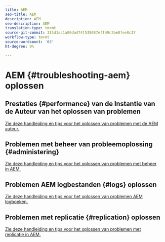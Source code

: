 ```yaml
---
title: AEM
seo-title: AEM
description: AEM
seo-description: AEM
translation-type: tm+mt
source-git-commit: 315d1ac1a00da474f535087eff49c2be8fee8c37
workflow-type: tm+mt
source-wordcount: '63'
ht-degree: 0%

---
```



# AEM {#troubleshooting-aem} oplossen

## Prestaties {#performance} van de Instantie van de Auteur van het oplossen van problemen

[Zie deze handleiding en tips voor het oplossen van problemen met de AEM auteur.](/help/sites-authoring/troubleshooting.md)

## Problemen met beheer van probleemoplossing {#administering}

[Zie deze handleiding en tips voor het oplossen van problemen met beheer in AEM.](/help/sites-administering/troubleshoot.md)

## Problemen AEM logbestanden {#logs} oplossen

[Zie deze handleiding en tips voor het oplossen van problemen AEM logboeken.](/help/sites-administering/troubleshooting.md)

## Problemen met replicatie {#replication} oplossen

[Zie deze handleiding en tips voor het oplossen van problemen met replicatie in AEM.](/help/sites-deploying/troubleshoot-rep.md)
